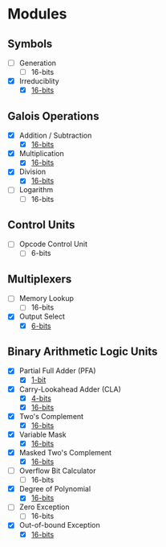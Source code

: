 # Modules

## Symbols
- [ ] Generation
    - [ ] 16-bits
- [x] Irreduciblity
    - [x] [16-bits](https://github.com/sabbirahm3d/GFAU/blob/master/design/vhdl/gen/mods/reducable16.vhd)

## Galois Operations
- [x] Addition / Subtraction
    - [x] [16-bits](https://github.com/sabbirahm3d/GFAU/blob/master/design/vhdl/ops/mods/addsub16.vhd)
- [x] Multiplication
    - [x] [16-bits](https://github.com/sabbirahm3d/GFAU/blob/master/design/vhdl/ops/mods/mul16.vhd)
- [x] Division
    - [x] [16-bits](https://github.com/sabbirahm3d/GFAU/blob/master/design/vhdl/ops/mods/div16.vhd)
- [ ] Logarithm
    - [ ] 16-bits

## Control Units
- [ ] Opcode Control Unit
    - [ ] 6-bits

## Multiplexers
- [ ] Memory Lookup
    - [ ] 16-bits
- [x] Output Select
    - [x] [6-bits](https://github.com/sabbirahm3d/GFAU/blob/master/design/vhdl/mux/mods/outselect.vhd)

## Binary Arithmetic Logic Units
- [x] Partial Full Adder (PFA)
    - [x] [1-bit](https://github.com/sabbirahm3d/GFAU/blob/master/design/vhdl/alu/mods/pfadder.vhd)
- [x] Carry-Lookahead Adder (CLA)
    - [x] [4-bits](https://github.com/sabbirahm3d/GFAU/blob/master/design/vhdl/alu/mods/claadder4.vhd)
    - [x] [16-bits](https://github.com/sabbirahm3d/GFAU/blob/master/design/vhdl/alu/mods/claadder16.vhd)
- [x] Two's Complement
    - [x] [16-bits](https://github.com/sabbirahm3d/GFAU/blob/master/design/vhdl/alu/mods/twoscmp.vhd)
- [x] Variable Mask
    - [x] [16-bits](https://github.com/sabbirahm3d/GFAU/blob/master/design/vhdl/alu/mods/varmask.vhd)
- [x] Masked Two's Complement
    - [x] [16-bits](https://github.com/sabbirahm3d/GFAU/blob/master/design/vhdl/alu/mods/maskedtwoscmp.vhd)
- [ ] Overflow Bit Calculator
    - [ ] 16-bits
- [x] Degree of Polynomial
    - [x] [16-bits](https://github.com/sabbirahm3d/GFAU/blob/master/design/vhdl/alu/mods/size.vhd)
- [ ] Zero Exception
    - [ ] 16-bits
- [x] Out-of-bound Exception
    - [x] [16-bits](https://github.com/sabbirahm3d/GFAU/blob/master/design/vhdl/alu/mods/isbounded.vhd)
